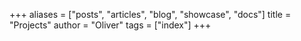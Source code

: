 +++
aliases = ["posts", "articles", "blog", "showcase", "docs"]
title = "Projects"
author = "Oliver"
tags = ["index"]
+++

